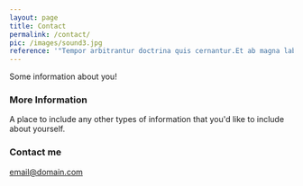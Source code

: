 ```yaml
---
layout: page
title: Contact
permalink: /contact/
pic: /images/sound3.jpg
reference: '"Tempor arbitrantur doctrina quis cernantur.Et ab magna laboris, amet ullamco ne deserunt, quorum an excepteur se sint de eram quo incurreret ea veniam. Offendit duis singulis." — Promoe'
---
```

Some information about you!

### More Information

A place to include any other types of information that you'd like to include about yourself.

### Contact me

[email@domain.com](mailto:email@domain.com)